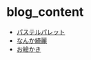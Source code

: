 # blog_content

- [パステルパレット](https://tomowarkar.github.io/blog_content/animation/make_circle/index.html)<br>
- [なんか綺麗](https://tomowarkar.github.io/blog_content/animation/make_circle/pastel_circles.html)<br>
- [お絵かき](https://tomowarkar.github.io/blog_content/animation/make_circle/mobile.html)<br>
